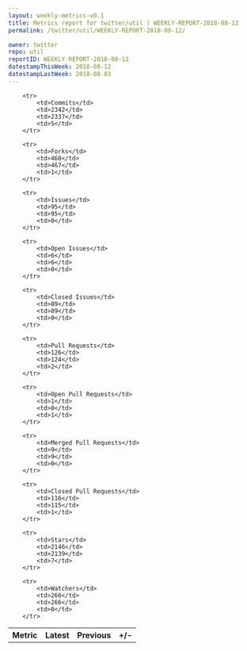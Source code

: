 ```yaml
---
layout: weekly-metrics-v0.1
title: Metrics report for twitter/util | WEEKLY-REPORT-2018-08-12
permalink: /twitter/util/WEEKLY-REPORT-2018-08-12/

owner: twitter
repo: util
reportID: WEEKLY-REPORT-2018-08-12
datestampThisWeek: 2018-08-12
datestampLastWeek: 2018-08-03
---
```




<table style="width: 100%;">
    <tr>
        <th>Metric</th>
        <th>Latest</th>
        <th>Previous</th>
        <th>+/-</th>
    </tr>

        <tr>
            <td>Commits</td>
            <td>2342</td>
            <td>2337</td>
            <td>5</td>
        </tr>
        
        <tr>
            <td>Forks</td>
            <td>468</td>
            <td>467</td>
            <td>1</td>
        </tr>
        
        <tr>
            <td>Issues</td>
            <td>95</td>
            <td>95</td>
            <td>0</td>
        </tr>
        
        <tr>
            <td>Open Issues</td>
            <td>6</td>
            <td>6</td>
            <td>0</td>
        </tr>
        
        <tr>
            <td>Closed Issues</td>
            <td>89</td>
            <td>89</td>
            <td>0</td>
        </tr>
        
        <tr>
            <td>Pull Requests</td>
            <td>126</td>
            <td>124</td>
            <td>2</td>
        </tr>
        
        <tr>
            <td>Open Pull Requests</td>
            <td>1</td>
            <td>0</td>
            <td>1</td>
        </tr>
        
        <tr>
            <td>Merged Pull Requests</td>
            <td>9</td>
            <td>9</td>
            <td>0</td>
        </tr>
        
        <tr>
            <td>Closed Pull Requests</td>
            <td>116</td>
            <td>115</td>
            <td>1</td>
        </tr>
        
        <tr>
            <td>Stars</td>
            <td>2146</td>
            <td>2139</td>
            <td>7</td>
        </tr>
        
        <tr>
            <td>Watchers</td>
            <td>266</td>
            <td>266</td>
            <td>0</td>
        </tr>
        
</table>
